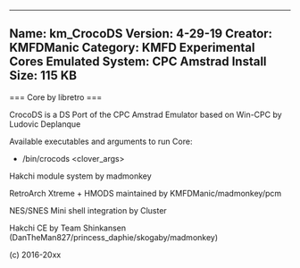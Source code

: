 -----------------------
Name: km_CrocoDS
Version: 4-29-19
Creator: KMFDManic
Category: KMFD Experimental Cores
Emulated System: CPC Amstrad
Install Size: 115 KB
-----------------------
=== Core by libretro ===

CrocoDS is a DS Port of the CPC Amstrad Emulator based on Win-CPC by Ludovic Deplanque 

Available executables and arguments to run Core:
- /bin/crocods <rom> <clover_args>

Hakchi module system by madmonkey

RetroArch Xtreme + HMODS maintained by KMFDManic/madmonkey/pcm

NES/SNES Mini shell integration by Cluster

Hakchi CE by Team Shinkansen (DanTheMan827/princess_daphie/skogaby/madmonkey)

(c) 2016-20xx
